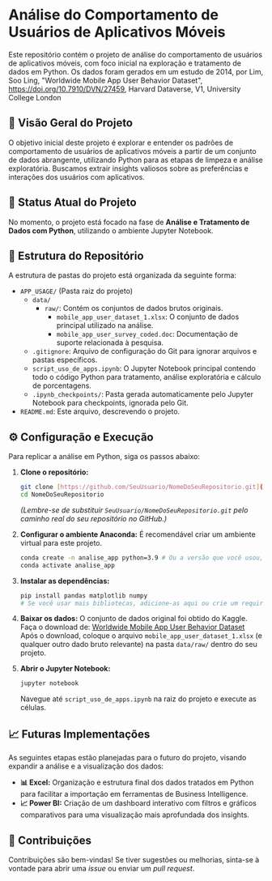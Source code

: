 # Análise do Comportamento de Usuários de Aplicativos Móveis

Este repositório contém o projeto de análise do comportamento de usuários de aplicativos móveis, com foco inicial na exploração e tratamento de dados em Python.
Os dados foram gerados em um estudo de 2014, por Lim, Soo Ling, "Worldwide Mobile App User Behavior Dataset", https://doi.org/10.7910/DVN/27459, Harvard Dataverse, V1, University College London

## 📌 Visão Geral do Projeto

O objetivo inicial deste projeto é explorar e entender os padrões de comportamento de usuários de aplicativos móveis a partir de um conjunto de dados abrangente, utilizando Python para as etapas de limpeza e análise exploratória. Buscamos extrair insights valiosos sobre as preferências e interações dos usuários com aplicativos.

## 🚀 Status Atual do Projeto

No momento, o projeto está focado na fase de **Análise e Tratamento de Dados com Python**, utilizando o ambiente Jupyter Notebook.

## 📂 Estrutura do Repositório

A estrutura de pastas do projeto está organizada da seguinte forma:

* `APP_USAGE/` (Pasta raiz do projeto)
    * `data/`
        * `raw/`: Contém os conjuntos de dados brutos originais.
            * `mobile_app_user_dataset_1.xlsx`: O conjunto de dados principal utilizado na análise.
            * `mobile_app_user_survey_coded.doc`: Documentação de suporte relacionada à pesquisa.
    * `.gitignore`: Arquivo de configuração do Git para ignorar arquivos e pastas específicos.
    * `script_uso_de_apps.ipynb`: O Jupyter Notebook principal contendo todo o código Python para tratamento, análise exploratória e cálculo de porcentagens.
    * `.ipynb_checkpoints/`: Pasta gerada automaticamente pelo Jupyter Notebook para checkpoints, ignorada pelo Git.
* `README.md`: Este arquivo, descrevendo o projeto.

## ⚙️ Configuração e Execução

Para replicar a análise em Python, siga os passos abaixo:

1.  **Clone o repositório:**
    ```bash
    git clone [https://github.com/SeuUsuario/NomeDoSeuRepositorio.git](https://github.com/SeuUsuario/NomeDoSeuRepositorio.git)
    cd NomeDoSeuRepositorio
    ```
    *(Lembre-se de substituir `SeuUsuario/NomeDoSeuRepositorio.git` pelo caminho real do seu repositório no GitHub.)*

2.  **Configurar o ambiente Anaconda:**
    É recomendável criar um ambiente virtual para este projeto.
    ```bash
    conda create -n analise_app python=3.9 # Ou a versão que você usou, ex: 3.8
    conda activate analise_app
    ```

3.  **Instalar as dependências:**
    ```bash
    pip install pandas matplotlib numpy
    # Se você usar mais bibliotecas, adicione-as aqui ou crie um requirements.txt
    ```

4.  **Baixar os dados:**
    O conjunto de dados original foi obtido do Kaggle. Faça o download de:
    [Worldwide Mobile App User Behavior Dataset](https://www.kaggle.com/datasets/patriciacarvalhom/worldwide-mobile-app-user-behavior-dataset)
    Após o download, coloque o arquivo `mobile_app_user_dataset_1.xlsx` (e qualquer outro dado bruto relevante) na pasta `data/raw/` dentro do seu projeto.

5.  **Abrir o Jupyter Notebook:**
    ```bash
    jupyter notebook
    ```
    Navegue até `script_uso_de_apps.ipynb` na raiz do projeto e execute as células.

## 📈 Futuras Implementações

As seguintes etapas estão planejadas para o futuro do projeto, visando expandir a análise e a visualização dos dados:

* **📊 Excel:** Organização e estrutura final dos dados tratados em Python para facilitar a importação em ferramentas de Business Intelligence.
* **📈 Power BI:** Criação de um dashboard interativo com filtros e gráficos comparativos para uma visualização mais aprofundada dos insights.

## 🤝 Contribuições

Contribuições são bem-vindas! Se tiver sugestões ou melhorias, sinta-se à vontade para abrir uma *issue* ou enviar um *pull request*.

